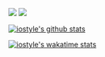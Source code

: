 

<p align="left">
<img src="https://img.shields.io/badge/language-kotlin-orange.svg"/>
<img src="https://img.shields.io/badge/license-Apache-blue"/>
</p>

[![iostyle's github stats](https://github-readme-stats.vercel.app/api?username=iostyle&show_icons=true&count_private=true&theme=jolly)](https://github.com/anuraghazra/github-readme-stats)

[![iostyle's wakatime stats](https://github-readme-stats.vercel.app/api/wakatime?username=iostyle&layout=compact&v=2)](https://github.com/anuraghazra/github-readme-stats)
